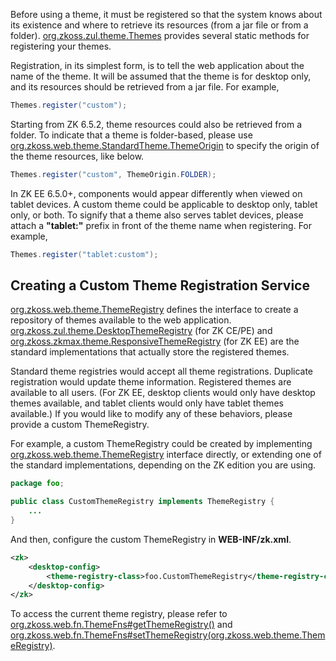 Before using a theme, it must be registered so that the system knows
about its existence and where to retrieve its resources (from a jar file
or from a folder). [org.zkoss.zul.theme.Themes](https://www.zkoss.org/javadoc/latest/zk/org/zkoss/zul/theme/Themes.html)
provides several static methods for registering your themes.

Registration, in its simplest form, is to tell the web application about
the name of the theme. It will be assumed that the theme is for desktop
only, and its resources should be retrieved from a jar file. For
example,

```java
Themes.register("custom");
```

Starting from ZK 6.5.2, theme resources could also be retrieved from a
folder. To indicate that a theme is folder-based, please use
[org.zkoss.web.theme.StandardTheme.ThemeOrigin](https://www.zkoss.org/javadoc/latest/zk/org/zkoss/web/theme/StandardTheme/ThemeOrigin.html) to
specify the origin of the theme resources, like below.

```java
Themes.register("custom", ThemeOrigin.FOLDER);
```

In ZK EE 6.5.0+, components would appear differently when viewed on
tablet devices. A custom theme could be applicable to desktop only,
tablet only, or both. To signify that a theme also serves tablet
devices, please attach a **"tablet:"** prefix in front of the theme name
when registering. For example,

```java
Themes.register("tablet:custom");
```

## Creating a Custom Theme Registration Service

[org.zkoss.web.theme.ThemeRegistry](https://www.zkoss.org/javadoc/latest/zk/org/zkoss/web/theme/ThemeRegistry.html) defines the
interface to create a repository of themes available to the web
application. [org.zkoss.zul.theme.DesktopThemeRegistry](https://www.zkoss.org/javadoc/latest/zk/org/zkoss/zul/theme/DesktopThemeRegistry.html)
(for ZK CE/PE) and
[org.zkoss.zkmax.theme.ResponsiveThemeRegistry](https://www.zkoss.org/javadoc/latest/zk/org/zkoss/zkmax/theme/ResponsiveThemeRegistry.html) (for ZK
EE) are the standard implementations that actually store the registered
themes.

Standard theme registries would accept all theme registrations.
Duplicate registration would update theme information. Registered themes
are available to all users. (For ZK EE, desktop clients would only have
desktop themes available, and tablet clients would only have tablet
themes available.) If you would like to modify any of these behaviors,
please provide a custom ThemeRegistry.

For example, a custom ThemeRegistry could be created by implementing
[org.zkoss.web.theme.ThemeRegistry](https://www.zkoss.org/javadoc/latest/zk/org/zkoss/web/theme/ThemeRegistry.html) interface directly,
or extending one of the standard implementations, depending on the ZK
edition you are using.

```java
package foo;

public class CustomThemeRegistry implements ThemeRegistry {
    ...
}
```

And then, configure the custom ThemeRegistry in **WEB-INF/zk.xml**.

```xml
<zk>
    <desktop-config>
        <theme-registry-class>foo.CustomThemeRegistry</theme-registry-class>
    </desktop-config>
</zk>
```

To access the current theme registry, please refer to
[org.zkoss.web.fn.ThemeFns#getThemeRegistry()](https://www.zkoss.org/javadoc/latest/zk/org/zkoss/web/fn/ThemeFns.html#getThemeRegistry())
and
[org.zkoss.web.fn.ThemeFns#setThemeRegistry(org.zkoss.web.theme.ThemeRegistry)](https://www.zkoss.org/javadoc/latest/zk/org/zkoss/web/fn/ThemeFns.html#setThemeRegistry(org.zkoss.web.theme.ThemeRegistry)).

